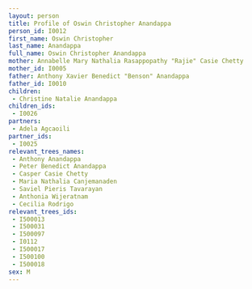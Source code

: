 ```yaml
---
layout: person
title: Profile of Oswin Christopher Anandappa
person_id: I0012
first_name: Oswin Christopher
last_name: Anandappa
full_name: Oswin Christopher Anandappa
mother: Annabelle Mary Nathalia Rasappopathy "Rajie" Casie Chetty
mother_id: I0005
father: Anthony Xavier Benedict "Benson" Anandappa
father_id: I0010
children:
 - Christine Natalie Anandappa
children_ids:
 - I0026
partners:
 - Adela Agcaoili
partner_ids:
 - I0025
relevant_trees_names:
 - Anthony Anandappa
 - Peter Benedict Anandappa
 - Casper Casie Chetty
 - Maria Nathalia Canjemanaden
 - Saviel Pieris Tavarayan
 - Anthonia Wijeratnam
 - Cecilia Rodrigo
relevant_trees_ids:
 - I500013
 - I500031
 - I500097
 - I0112
 - I500017
 - I500100
 - I500018
sex: M
---
```


